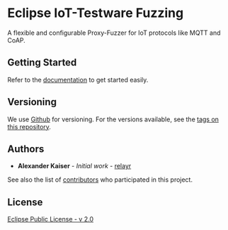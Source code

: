 # Eclipse IoT-Testware Fuzzing

A flexible and configurable Proxy-Fuzzer for IoT protocols like MQTT and CoAP.

## Getting Started

Refer to the [documentation](https://iottestware.readthedocs.io/en/development/smart_fuzzer.html#installation) to get started easily.

## Versioning

We use [Github](https://github.com/) for versioning. For the versions available, see the [tags on this repository](https://github.com/eclipse/iottestware.fuzzing/tags).

## Authors

* **Alexander Kaiser** - *Initial work* - [relayr](https://relayr.io/)

See also the list of [contributors](https://github.com/eclipse/iottestware.fuzzing/graphs/contributors) who participated in this project.

## License

[Eclipse Public License - v 2.0](https://github.com/eclipse/iottestware.fuzzing/blob/master/LICENSE)
